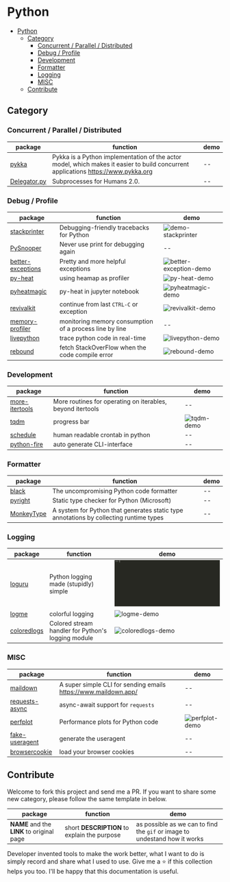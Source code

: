 # Python

- [Python](#python)
  - [Category](#category)
    - [Concurrent / Parallel / Distributed](#concurrent--parallel--distributed)
    - [Debug / Profile](#debug--profile)
    - [Development](#development)
    - [Formatter](#formatter)
    - [Logging](#logging)
    - [MISC](#misc)
  - [Contribute](#contribute)

## Category

### Concurrent / Parallel / Distributed

| package | function | demo |
| ------- | -------- | ---- |
| [pykka](https://github.com/jodal/pykka) | Pykka is a Python implementation of the actor model, which makes it easier to build concurrent applications https://www.pykka.org | -- |
| [Delegator.py](https://github.com/kennethreitz/delegator.py) | Subprocesses for Humans 2.0. | -- |

### Debug / Profile

| package | function | demo |
| ------- | -------- | ---- |
| [stackprinter](https://github.com/cknd/stackprinter) | Debugging-friendly tracebacks for Python | ![demo-stackprinter](https://raw.githubusercontent.com/cknd/stackprinter/master/darkbg.png) |
| [PySnooper](https://github.com/cool-RR/pysnooper) | Never use print for debugging again | -- |
| [better-exceptions](https://github.com/Qix-/better-exceptions) | Pretty and more helpful exceptions | ![better-exception-demo](https://github.com/Qix-/better-exceptions/raw/master/screenshot.png) |
| [py-heat](https://github.com/csurfer/pyheat) | using heamap as profiler | ![py-heat-demo](https://camo.githubusercontent.com/d8c814336a1f9df72c96b55106cfda96d87f2812/687474703a2f2f692e696d6775722e636f6d2f714f65585550522e706e67) |
| [pyheatmagic](https://github.com/csurfer/pyheatmagic) | py-heat in jupyter notebook | ![pyheatmagic-demo](https://camo.githubusercontent.com/91d83aa2f68ff8f2848235cb190c99a00b74b81f/687474703a2f2f692e696d6775722e636f6d2f495574617350482e676966) |
| [revivalkit](https://github.com/moskytw/revivalkit) | continue from last `CTRL-C` or exception | ![revivalkit-demo](https://cloud.githubusercontent.com/assets/594141/11760658/916fd5aa-a0dd-11e5-8491-81dabca9f386.gif) |
| [memory-profiler](https://github.com/pythonprofilers/memory_profiler) | monitoring memory consumption of a process line by line | -- |
| [livepython](https://github.com/agermanidis/livepython) | trace python code in real-time | ![livepython-demo](https://camo.githubusercontent.com/85a3519050f3390662d93f529c548d3e72d0cae4/68747470733a2f2f692e696d6775722e636f6d2f33366f456833522e676966) |
| [rebound](https://github.com/shobrook/rebound) | fetch StackOverFlow when the code compile error | ![rebound-demo](https://github.com/shobrook/rebound/raw/master/docs/demo.gif)

### Development

| package | function | demo |
| ------- | -------- | ---- |
| [more-itertools](https://github.com/erikrose/more-itertools) | More routines for operating on iterables, beyond itertools | -- |
| [tqdm](https://github.com/tqdm/tqdm) | progress bar | ![tqdm-demo](https://raw.githubusercontent.com/tqdm/tqdm/master/images/tqdm.gif) |
| [schedule](https://github.com/dbader/schedule) | human readable crontab in python | -- |
| [python-fire](https://github.com/google/python-fire) | auto generate CLI-interface | -- |

### Formatter

| package | function | demo |
| ------- | -------- | ---- |
| [black](https://github.com/ambv/black) | The uncompromising Python code formatter | -- |
| [pyright](https://github.com/Microsoft/pyright) | Static type checker for Python (Microsoft) | -- |
| [MonkeyType](https://github.com/Instagram/MonkeyType) | A system for Python that generates static type annotations by collecting runtime types | -- |

### Logging

| package | function | demo |
| ------- | -------- | ---- |
| [loguru](https://github.com/Delgan/loguru) | Python logging made (stupidly) simple | ![loguru-demo](https://raw.githubusercontent.com/Delgan/loguru/master/docs/_static/img/demo.gif) |
| [logme](https://github.com/BNMetrics/logme) | colorful logging | ![logme-demo](https://camo.githubusercontent.com/87caa7a4db779bab89268287c75db23da80435ad/687474703a2f2f6c6f676d652e72656164746865646f63732e696f2f656e2f6c61746573742f5f696d616765732f64656d6f5f636f6c6f722e706e67) |
| [coloredlogs](https://github.com/xolox/python-coloredlogs) | Colored stream handler for Python's logging module | ![coloredlogs-demo](https://camo.githubusercontent.com/051f32c9866c6f552682955b5fde580778c63a94/68747470733a2f2f636f6c6f7265646c6f67732e72656164746865646f63732e696f2f656e2f6c61746573742f5f696d616765732f64656661756c74732e706e67) |

### MISC

| package | function | demo |
| ------- | -------- | ---- |
| [maildown](https://github.com/chris104957/maildown) | A super simple CLI for sending emails https://www.maildown.app/ | -- |
| [requests-async](https://github.com/encode/requests-async) | async-await support for `requests` | -- |
| [perfplot](https://github.com/nschloe/perfplot) | Performance plots for Python code | ![perfplot-demo](https://camo.githubusercontent.com/a81aafc5d90d2bcb965ed4d5ece67e2d93b1efdc/68747470733a2f2f6e7363686c6f652e6769746875622e696f2f70657266706c6f742f636f6e6361742e706e67) |
| [fake-useragent](https://pypi.org/project/fake-useragent/) | generate the useragent | -- |
| [browsercookie](https://bitbucket.org/richardpenman/browsercookie) | load your browser cookies | -- |

## Contribute

Welcome to fork this project and send me a PR. If you want to share some new category, please follow the same template in below.

| package | function | demo |
| ------- | -------- | ---- |
| **NAME** and the **LINK** to original page | short **DESCRIPTION** to explain the purpose | as possible as we can to find the `gif` or image to undestand how it works |

Developer invented tools to make the work better, what I want to do is simply record and share what I used to use.
Give me a :star: if this collection helps you too. I'll be happy that this documentation is useful.